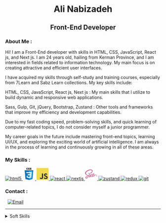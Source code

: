 <h1 align="center">Ali Nabizadeh</h3>
<h2 align="center">Front-End Developer</h3>
<h3 align="left">About Me :</h3>
<p align="left">
  Hi! I am a Front-End developer with skills in HTML, CSS, JavaScript, React js, and Next js. I am 24 years old, hailing from Kerman Province, and I am interested in fields related to information technology. My main focus is on creating attractive and efficient user interfaces.

I have acquired my skills through self-study and training courses, especially from 7Learn and Sabz Learn collections. My key skills include:

HTML, CSS, JavaScript, React js, Next js : My main skills that I utilize to build dynamic and responsive web applications.

Sass, Gulp, Git, jQuery, Bootstrap, Zustand : Other tools and frameworks that improve my efficiency and development capabilities.

Due to my fast coding speed, problem-solving skills, and quick learning of computer-related topics, I do not consider myself a junior programmer.

My career goals in the future include mastering front-end topics, learning UI/UX, and exploring the exciting world of artificial intelligence. I am always in the process of learning and continuously growing in all of these areas.
</p>
<h3 align="left">My Skills :</h3>
<p align="left" class="tools">
  <a href="https://www.w3.org/html/" target="_blank" rel="noreferrer">
    <img
      src="https://www.vectorlogo.zone/logos/w3_html5/w3_html5-icon.svg"
      alt="html5"
      width="40"
      height="40"
    />
  </a>
  <a href="https://www.w3schools.com/css/" target="_blank" rel="noreferrer">
    <img
      src="https://raw.githubusercontent.com/devicons/devicon/master/icons/css3/css3-original-wordmark.svg"
      alt="css3"
      width="40"
      height="40"
    />
  </a>  
  <a href="https://developer.mozilla.org/en-US/docs/Web/JavaScript"
    target="_blank"
    rel="noreferrer"
  >
    <img
      src="https://raw.githubusercontent.com/devicons/devicon/master/icons/javascript/javascript-original.svg"
      alt="javascript"
      width="40"
      height="40"
    />
  </a>
 <a href="https://react.dev/" target="_blank" rel="noreferrer">
    <img
      src="https://www.vectorlogo.zone/logos/reactjs/reactjs-icon.svg"
      alt="react"
      width="40"
      height="40"
    />
  </a>
   <a href="https://nextjs.org/" target="_blank" rel="noreferrer">
    <img
      src="https://www.datocms-assets.com/98835/1684410508-image-7.png"
      alt="nextjs"
      width="40"
      height="40"
    />
  </a>
  <a href="https://sass-lang.com" target="_blank" rel="noreferrer">
    <img
      src="https://raw.githubusercontent.com/devicons/devicon/master/icons/sass/sass-original.svg"
      alt="sass"
      width="40"
      height="40"
    />
  </a>
  <a href="https://github.com/pmndrs/zustand" target="_blank" rel="noreferrer">
    <img
      src="https://repository-images.githubusercontent.com/180328715/fca49300-e7f1-11ea-9f51-cfd949b31560"
      alt="zustand"
      width="80"
      height="40"
    />
  </a>
  <a
    href="https://github.com/reduxjs/redux/blob/master/logo/README.md"
    target="_blank"
    rel="noreferrer"
  >
    <img
      src="https://raw.githubusercontent.com/reduxjs/redux/master/logo/logo.png"
      alt="redux"
      width="40"
      height="40"
    />
  </a>

  <a href="https://git-scm.com/" target="_blank" rel="noreferrer">
    <img
      src="https://www.vectorlogo.zone/logos/git-scm/git-scm-icon.svg"
      alt="git"
      width="40"
      height="40"
    />
  </a>
</p>

<h3 align="left">Contact :</h3>
<p align="left" >
<a href="https://www.instagram.com/ali.nabizadeh.79/" target="_blank"><img alt="" src="https://img.shields.io/badge/Instagram-000?style=for-the-badge&logo=Instagram&logoColor=E4405F" style="vertical-align:center" /></a>
<a href="https://www.linkedin.com/in/ali-nabizadeh-884866280/" target="_blank"><img alt="" src="https://img.shields.io/badge/LinkedIn-000?logo=linkedin&logoColor=0A66C2&style=for-the-badge" style="vertical-align:center" /></a>
<a href="mailto:alinabizadeh1913@gmail.com" target="_blank"><img alt="Email" src="https://img.shields.io/badge/gmail%20-000?style=for-the-badge&logo=gmail&logoColor=white" style="vertical-align:center" /></a>
</p>

<hr />

<details>
  <summary>Soft Skills</summary>
  
1. Problem-solving
2. Team communication
3. Fast coding
4. Quick learning of new topics
</details>
